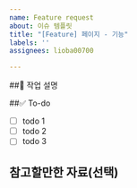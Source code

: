 ```yaml
---
name: Feature request
about: 이슈 템플릿
title: "[Feature] 페이지 - 기능"
labels: ''
assignees: lioba00700

---
```


##💼 작업 설명
<!-- 진행할 작업에 대해 간단하게 설명해주세요 -->

##✅ To-do
<!-- 해당 작업을 수행하기 위해 해야 할 하위 태스크를 작성해주세요 -->
- [ ] todo 1
- [ ] todo 2
- [ ] todo 3

## 참고할만한 자료(선택)
